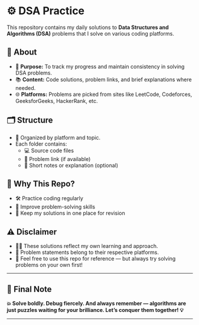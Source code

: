 # ⚙️ DSA Practice

This repository contains my daily solutions to **Data Structures and Algorithms (DSA)** problems that I solve on various coding platforms.

## 📌 About

- 🎯 **Purpose:** To track my progress and maintain consistency in solving DSA problems.
- 📚 **Content:** Code solutions, problem links, and brief explanations where needed.
- 🌐 **Platforms:** Problems are picked from sites like LeetCode, Codeforces, GeeksforGeeks, HackerRank, etc.

## 🗂️ Structure

- 🧩 Organized by platform and topic.
- Each folder contains:
  - 💻 Source code files  
  - 🔗 Problem link (if available)  
  - 📝 Short notes or explanation (optional)

## 🤔 Why This Repo?

- 🛠️ Practice coding regularly  
- 🧠 Improve problem-solving skills  
- 📁 Keep my solutions in one place for revision

## ⚠️ Disclaimer

- 🧑‍💻 These solutions reflect my own learning and approach.  
- 📝 Problem statements belong to their respective platforms.  
- 🙌 Feel free to use this repo for reference — but always try solving problems on your own first!

---

## 🚀 Final Note

**💥 Solve boldly. Debug fiercely. And always remember — algorithms are just puzzles waiting for your brilliance. Let’s conquer them together! 💡**

---
